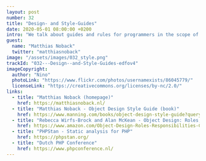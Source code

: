 ```yaml
---
layout: post
number: 32
title: "Design- and Style-Guides"
date: 2020-05-01 08:00:00 +0200
intro: "We talk about guides and rules for programmers in the scope of their code style and object style. With the help of book author Matthias Noback we realize that there is more possible with static analysis than one might think. And there is definitely a use for a catalogue of stereotypes of classes."
guest:
  name: "Matthias Noback"
  twitter: "matthiasnoback"
image: "/assets/images/032_style.png"
trackId: "032---Design--and-Style-Guides-edfov4"
imageCopyright:
  author: "Nino"
  photoLink: "https://www.flickr.com/photos/usernamexists/86045779/"
  licenseLink: "https://creativecommons.org/licenses/by-nc/2.0/"
links:
  - title: "Matthias Noback (homepage)"
    href: https://matthiasnoback.nl/
  - title: "Matthias Noback - Object Design Style Guide (book)"
    href: https://www.manning.com/books/object-design-style-guide?query=Matthias%20Noback
  - title: "Rebecca Wirfs-Brock and Alan McKean - Object Design: Roles, Responsibilities, and Collaborations (book)"
    href: https://www.amazon.com/Object-Design-Roles-Responsibilities-Collaborations/dp/0201379430
  - title: "PHPStan - Static analysis for PHP"
    href: https://phpstan.org/
  - title: "Dutch PHP Conference"
    href: https://www.phpconference.nl/
---
```

